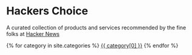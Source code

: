 # Hackers Choice

A curated collection of products and services recommended by the fine folks at [Hacker News](https://news.ycombinator.com)

{% for category in site.categories %}
  <a href="/{{ category[0] }}">{{ category[0] }}</a>
{% endfor %}
